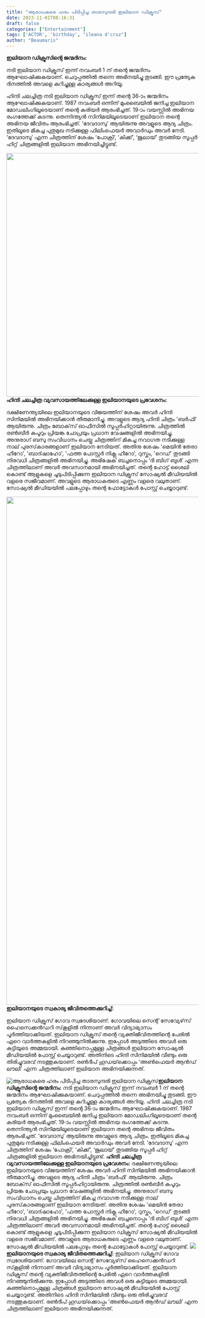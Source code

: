 ```yaml
---
title: "ആരാധകരെ ഹരം പിടിപ്പിച്ച താരസുന്ദരി ഇലിയാന ഡിക്രൂസ്"
date: 2023-11-01T08:16:31
draft: false
categories: ["Entertainment"]
tags: ['ACTOR', 'birthday', "ileana d'cruz"]
author: "Beaumaris"
---
```


<strong>ഇലിയാന ഡിക്രൂസിന്റെ ജന്മദിനം:</strong>

നടി ഇലിയാന ഡിക്രൂസ് ഇന്ന് നവംബർ 1 ന് തന്റെ ജന്മദിനം ആഘോഷിക്കുകയാണ്. ചെറുപ്പത്തിൽ തന്നെ അഭിനയിച്ചു തുടങ്ങി. ഈ പ്രത്യേക ദിനത്തിൽ അവളെ കുറിച്ചുള്ള കാര്യങ്ങൾ അറിയൂ.

ഹിന്ദി ചലച്ചിത്ര നടി ഇലിയാന ഡിക്രൂസ് ഇന്ന് തന്റെ 36-ാം ജന്മദിനം ആഘോഷിക്കുകയാണ്. 1987 നവംബർ ഒന്നിന് മുംബൈയിൽ ജനിച്ച ഇലിയാന മോഡലിംഗിലൂടെയാണ് തന്റെ കരിയർ ആരംഭിച്ചത്. 19-ാം വയസ്സിൽ അഭിനയ രംഗത്തേക്ക് കടന്നു. തെന്നിന്ത്യൻ സിനിമയിലൂടെയാണ് ഇലിയാന തന്റെ അഭിനയ ജീവിതം ആരംഭിച്ചത്. ‘ദേവദാസു’ ആയിരുന്നു അവളുടെ ആദ്യ ചിത്രം. ഇതിലൂടെ മികച്ച പുതുമുഖ നടിക്കുള്ള ഫിലിംഫെയർ അവാർഡും അവർ നേടി. ‘ദേവദാസു’ എന്ന ചിത്രത്തിന് ശേഷം ‘പോക്രി’, ‘കിക്ക്’, ‘ജുലായ്’ തുടങ്ങിയ സൂപ്പർ ഹിറ്റ് ചിത്രങ്ങളിൽ ഇലിയാന അഭിനയിച്ചിട്ടുണ്ട്.

<strong><img class="size-full wp-image-427714 aligncenter" src="https://cdn.boolokam.com/articles/2023/11/wwfffw.jpg" alt="" width="850" height="638" />ഹിന്ദി ചലച്ചിത്ര വ്യവസായത്തിലേക്കുള്ള ഇലിയാനയുടെ പ്രവേശനം:</strong>

ദക്ഷിണേന്ത്യയിലെ ഇലിയാനയുടെ വിജയത്തിന് ശേഷം അവർ ഹിന്ദി സിനിമയിൽ അഭിനയിക്കാൻ തീരുമാനിച്ചു. അവളുടെ ആദ്യ ഹിന്ദി ചിത്രം 'ബർഫി' ആയിരുന്നു. ചിത്രം ബോക്‌സ് ഓഫീസിൽ സൂപ്പർഹിറ്റായിരുന്നു. ചിത്രത്തിൽ രൺബീർ കപൂറും പ്രിയങ്ക ചോപ്രയും പ്രധാന വേഷങ്ങളിൽ അഭിനയിച്ചു. അനുരാഗ് ബസു സംവിധാനം ചെയ്ത ചിത്രത്തിന് മികച്ച നവാഗത നടിക്കുള്ള നാല് പുരസ്‌കാരങ്ങളാണ് ഇലിയാന നേടിയത്. അതിനു ശേഷം 'മെയിൻ തേരാ ഹീറോ', 'ബാദ്ഷാഹോ', 'ഫത്ത പോസ്റ്റർ നിക്ല ഹീറോ', റുസ്തം, 'റെഡ്' തുടങ്ങി നിരവധി ചിത്രങ്ങളിൽ അഭിനയിച്ചു. അഭിഷേക് ബച്ചനൊപ്പം ‘ദി ബിഗ് ബുൾ’ എന്ന ചിത്രത്തിലാണ് അവർ അവസാനമായി അഭിനയിച്ചത്. തന്റെ ഹോട്ട് ശൈലി കൊണ്ട് ആളുകളെ ചൂടുപിടിപ്പിക്കുന്ന ഇലിയാന ഡിക്രൂസ് സോഷ്യൽ മീഡിയയിൽ വളരെ സജീവമാണ്. അവളുടെ ആരാധകരുടെ എണ്ണം വളരെ വലുതാണ്. സോഷ്യൽ മീഡിയയിൽ പലപ്പോഴും തന്റെ ഫോട്ടോകൾ പോസ്റ്റ് ചെയ്യാറുണ്ട്.

<strong><img class="size-full wp-image-427715 aligncenter" src="https://cdn.boolokam.com/articles/2023/11/ffwwfff.jpg" alt="" width="1065" height="1331" />ഇലിയാനയുടെ സ്വകാര്യ ജീവിതത്തെക്കുറിച്ച്:</strong>

ഇലിയാന ഡിക്രൂസ് ഗോവ സ്വദേശിയാണ്. ഗോവയിലെ സെന്റ് സേവ്യേഴ്‌സ് ഹൈസെക്കൻഡറി സ്‌കൂളിൽ നിന്നാണ് അവർ വിദ്യാഭ്യാസം പൂർത്തിയാക്കിയത്. ഇലിയാന ഡിക്രൂസ് തന്റെ വ്യക്തിജീവിതത്തിന്റെ പേരിൽ ഏറെ വാർത്തകളിൽ നിറഞ്ഞുനിൽക്കുന്നു. ഇപ്പോൾ അടുത്തിടെ അവൾ ഒരു കുട്ടിയുടെ അമ്മയായി. കുഞ്ഞിനൊപ്പമുള്ള ചിത്രങ്ങൾ ഇലിയാന സോഷ്യൽ മീഡിയയിൽ പോസ്റ്റ് ചെയ്യാറുണ്ട്. അതിനിടെ ഹിന്ദി സിനിമയിൽ വീണ്ടും ഒരു തിരിച്ചുവരവ് നടത്തുകയാണ്. രൺദീപ് ഹൂഡയ്‌ക്കൊപ്പം ‘അൺഫെയർ ആൻഡ് ലൗലി’ എന്ന ചിത്രത്തിലാണ് ഇലിയാന അഭിനയിക്കുന്നത്.


![ആരാധകരെ ഹരം പിടിപ്പിച്ച താരസുന്ദരി ഇലിയാന ഡിക്രൂസ്](https://cdn.boolokam.com/articles/2023/11/wwfffw.jpg)**ഇലിയാന ഡിക്രൂസിന്റെ ജന്മദിനം:** നടി ഇലിയാന ഡിക്രൂസ് ഇന്ന് നവംബർ 1 ന് തന്റെ ജന്മദിനം ആഘോഷിക്കുകയാണ്. ചെറുപ്പത്തിൽ തന്നെ അഭിനയിച്ചു തുടങ്ങി. ഈ പ്രത്യേക ദിനത്തിൽ അവളെ കുറിച്ചുള്ള കാര്യങ്ങൾ അറിയൂ. ഹിന്ദി ചലച്ചിത്ര നടി ഇലിയാന ഡിക്രൂസ് ഇന്ന് തന്റെ 36-ാം ജന്മദിനം ആഘോഷിക്കുകയാണ്. 1987 നവംബർ ഒന്നിന് മുംബൈയിൽ ജനിച്ച ഇലിയാന മോഡലിംഗിലൂടെയാണ് തന്റെ കരിയർ ആരംഭിച്ചത്. 19-ാം വയസ്സിൽ അഭിനയ രംഗത്തേക്ക് കടന്നു. തെന്നിന്ത്യൻ സിനിമയിലൂടെയാണ് ഇലിയാന തന്റെ അഭിനയ ജീവിതം ആരംഭിച്ചത്. ‘ദേവദാസു’ ആയിരുന്നു അവളുടെ ആദ്യ ചിത്രം. ഇതിലൂടെ മികച്ച പുതുമുഖ നടിക്കുള്ള ഫിലിംഫെയർ അവാർഡും അവർ നേടി. ‘ദേവദാസു’ എന്ന ചിത്രത്തിന് ശേഷം ‘പോക്രി’, ‘കിക്ക്’, ‘ജുലായ്’ തുടങ്ങിയ സൂപ്പർ ഹിറ്റ് ചിത്രങ്ങളിൽ ഇലിയാന അഭിനയിച്ചിട്ടുണ്ട്. **ഹിന്ദി ചലച്ചിത്ര വ്യവസായത്തിലേക്കുള്ള ഇലിയാനയുടെ പ്രവേശനം:** ദക്ഷിണേന്ത്യയിലെ ഇലിയാനയുടെ വിജയത്തിന് ശേഷം അവർ ഹിന്ദി സിനിമയിൽ അഭിനയിക്കാൻ തീരുമാനിച്ചു. അവളുടെ ആദ്യ ഹിന്ദി ചിത്രം 'ബർഫി' ആയിരുന്നു. ചിത്രം ബോക്‌സ് ഓഫീസിൽ സൂപ്പർഹിറ്റായിരുന്നു. ചിത്രത്തിൽ രൺബീർ കപൂറും പ്രിയങ്ക ചോപ്രയും പ്രധാന വേഷങ്ങളിൽ അഭിനയിച്ചു. അനുരാഗ് ബസു സംവിധാനം ചെയ്ത ചിത്രത്തിന് മികച്ച നവാഗത നടിക്കുള്ള നാല് പുരസ്‌കാരങ്ങളാണ് ഇലിയാന നേടിയത്. അതിനു ശേഷം 'മെയിൻ തേരാ ഹീറോ', 'ബാദ്ഷാഹോ', 'ഫത്ത പോസ്റ്റർ നിക്ല ഹീറോ', റുസ്തം, 'റെഡ്' തുടങ്ങി നിരവധി ചിത്രങ്ങളിൽ അഭിനയിച്ചു. അഭിഷേക് ബച്ചനൊപ്പം ‘ദി ബിഗ് ബുൾ’ എന്ന ചിത്രത്തിലാണ് അവർ അവസാനമായി അഭിനയിച്ചത്. തന്റെ ഹോട്ട് ശൈലി കൊണ്ട് ആളുകളെ ചൂടുപിടിപ്പിക്കുന്ന ഇലിയാന ഡിക്രൂസ് സോഷ്യൽ മീഡിയയിൽ വളരെ സജീവമാണ്. അവളുടെ ആരാധകരുടെ എണ്ണം വളരെ വലുതാണ്. സോഷ്യൽ മീഡിയയിൽ പലപ്പോഴും തന്റെ ഫോട്ടോകൾ പോസ്റ്റ് ചെയ്യാറുണ്ട്. **![](https://cdn.boolokam.com/articles/2023/11/ffwwfff.jpg)ഇലിയാനയുടെ സ്വകാര്യ ജീവിതത്തെക്കുറിച്ച്:** ഇലിയാന ഡിക്രൂസ് ഗോവ സ്വദേശിയാണ്. ഗോവയിലെ സെന്റ് സേവ്യേഴ്‌സ് ഹൈസെക്കൻഡറി സ്‌കൂളിൽ നിന്നാണ് അവർ വിദ്യാഭ്യാസം പൂർത്തിയാക്കിയത്. ഇലിയാന ഡിക്രൂസ് തന്റെ വ്യക്തിജീവിതത്തിന്റെ പേരിൽ ഏറെ വാർത്തകളിൽ നിറഞ്ഞുനിൽക്കുന്നു. ഇപ്പോൾ അടുത്തിടെ അവൾ ഒരു കുട്ടിയുടെ അമ്മയായി. കുഞ്ഞിനൊപ്പമുള്ള ചിത്രങ്ങൾ ഇലിയാന സോഷ്യൽ മീഡിയയിൽ പോസ്റ്റ് ചെയ്യാറുണ്ട്. അതിനിടെ ഹിന്ദി സിനിമയിൽ വീണ്ടും ഒരു തിരിച്ചുവരവ് നടത്തുകയാണ്. രൺദീപ് ഹൂഡയ്‌ക്കൊപ്പം ‘അൺഫെയർ ആൻഡ് ലൗലി’ എന്ന ചിത്രത്തിലാണ് ഇലിയാന അഭിനയിക്കുന്നത്.
